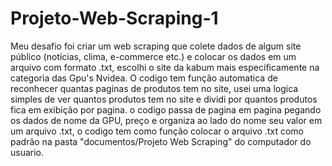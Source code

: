 # Projeto-Web-Scraping-1

Meu desafio foi criar um web scraping que colete dados de algum site público (notícias, clima, e-commerce etc.) e colocar os dados em um arquivo com formato .txt, escolhi o site da kabum mais especificamente na categoria das Gpu's Nvidea.
O codigo tem função automatica de reconhecer quantas paginas de produtos tem no site, usei uma logica simples de ver quantos produtos tem no site e dividi por quantos produtos fica em exibição por pagina.
o codigo passa de pagina em pagina pegando os dados de nome da GPU, preço e organiza ao lado do nome seu valor em um arquivo .txt, o codigo tem como função colocar o arquivo .txt como padrão na pasta "documentos/Projeto Web Scraping" do computador do usuario.

